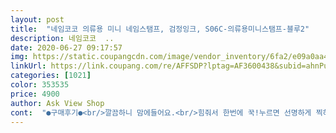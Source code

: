 ```yaml
---
layout: post 
title:  "네임코코 의류용 미니 네임스탬프, 검정잉크, S06C-의류용미니스탬프-블루2" 
description: 네임코코  ..
date: 2020-06-27 09:17:57 
img: https://static.coupangcdn.com/image/vendor_inventory/6fa2/e09a0aa403ddc28d2f76f2708d356c937ac681685821a5667de09cf2536c.jpg 
linkUrl: https://link.coupang.com/re/AFFSDP?lptag=AF3600438&subid=ahnPublicAsk&pageKey=1681355350&itemId=2864217756&vendorItemId=70853464344&traceid=V0-113-0b72d5dd2c91438b 
categories: [1021] 
color: 353535 
price: 4900 
author: Ask View Shop 
cont:  "●구매후기●<br/>깔끔하니 맘에들어요.<br/>힘줘서 한번에 꾹!누르면 선명하게 찍혀요<br/>마스크에 찍으려고 일부러 미니로샀는데 느무느무 귀여워요 ㅎ<br/>아이 마스크에 찍어주려고 샀는데 크기가 앙증맞고 딱좋아요 잉크도 번지지않고 좋네요^^ 둘째아이 스탬프도 재구매의사 있습니다!!<br/>여태 네임펜으로 써서보냈는데 진작 살걸그랬어요<br/>깔끔하니 맘에들어요.<br/>힘줘서 한번에 꾹!누르면 선명하게 찍혀요<br/>마스크에 찍으려고 일부러 미니로샀는데 느무느무 귀여워요 ㅎ<br/>아이 마스크에 찍어주려고 샀는데 크기가 앙증맞고 딱좋아요 잉크도 번지지않고 좋네요^^ 둘째아이 스탬프도 재구매의사 있습니다!!<br/>여태 네임펜으로 써서보냈는데 진작 살걸그랬어요<br/>" 
---
```

